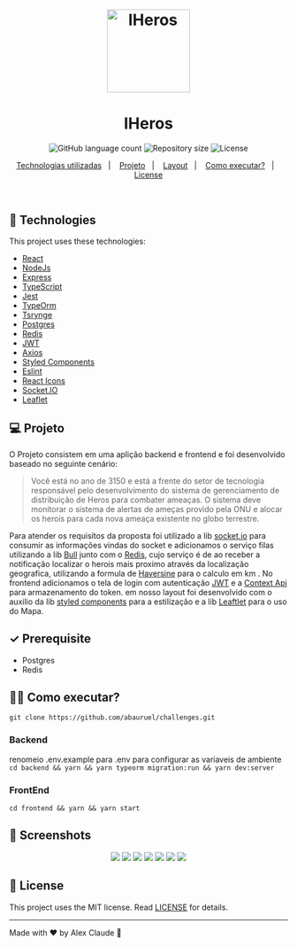 <h1 align="center">
    <img alt="IHeros" src="frontend/src/assets/mapa.svg" width="150px" />
</h1>
<h1 align="center">IHeros</h1>

<p align="center">
  <img alt="GitHub language count" src="https://img.shields.io/github/languages/count/abauruel/challenges">

  <img alt="Repository size" src="https://img.shields.io/github/repo-size/abauruel/challenges">

  <img alt="License" src="https://img.shields.io/badge/license-MIT-brightgreen">
</p>

<p align="center">
  <a href="#rocket-technologies">Technologias utilizadas</a>&nbsp;&nbsp;&nbsp;|&nbsp;&nbsp;&nbsp;
  <a href="#-project">Projeto</a>&nbsp;&nbsp;&nbsp;|&nbsp;&nbsp;&nbsp;
  <a href="#-layout">Layout</a>&nbsp;&nbsp;&nbsp;|&nbsp;&nbsp;&nbsp;
  <a href="#-how-can-i-run-it">Como executar?</a>&nbsp;&nbsp;&nbsp;|&nbsp;&nbsp;&nbsp;
  <a href="#memo-license">License</a>
</p>

<br>

## :rocket: Technologies

This project uses these technologies:

- [React](https://reactjs.org)
- [NodeJs]()
- [Express]()
- [TypeScript]()
- [Jest]()
- [TypeOrm]()
- [Tsrynge]()
- [Postgres]()
- [Redis]()
- [JWT]()
- [Axios]()
- [Styled Components]()
- [Eslint]()
- [React Icons]()
- [Socket.IO]()
- [Leaflet]()

## 💻 Projeto

O Projeto consistem em uma aplição backend e frontend e foi desenvolvido baseado no seguinte cenário:

> Você está no ano de 3150 e está a frente do setor de tecnologia responsável pelo desenvolvimento do sistema de gerenciamento de distribuição de Heros para combater ameaças. O sistema deve monitorar o sistema de alertas de ameças provido pela ONU e alocar os herois para cada nova ameaça existente no globo terrestre.

Para atender os requisítos da proposta foi utilizado a lib [socket.io](https://socket.io/) para consumir as informações vindas do socket e adicionamos o serviço filas utilizando a lib [Bull](https://github.com/OptimalBits/bull) junto com o [Redis](https://redis.io/), cujo serviço é de ao receber a notificação localizar o herois mais proximo através da localização geografica, utilizando a formula de [Haversine](https://pt.wikipedia.org/wiki/F%C3%B3rmula_de_Haversine#:~:text=A%20f%C3%B3rmula%20de%20Haversine%20%C3%A9,de%20suas%20latitudes%20e%20longitudes.) para o calculo em km . No frontend adicionamos o tela de login com autenticação [JWT](https://jwt.io/) e a [Context Api](https://pt-br.reactjs.org/docs/context.html) para armazenamento do token. em nosso layout foi desenvolvido com o auxilio da lib [styled components](https://pt-br.reactjs.org/docs/context.html) para a estilização e a lib [Leaftlet](https://leafletjs.com/) para o uso do Mapa.

## ✓ Prerequisite

- Postgres
- Redis

## 👨‍💻 Como executar?

`git clone https://github.com/abauruel/challenges.git`

### Backend

renomeio .env.example para .env para configurar as variaveis de ambiente<br>
`cd backend && yarn && yarn typeorm migration:run && yarn dev:server`

### FrontEnd

`cd frontend && yarn && yarn start`

## 🌄 Screenshots

<p align="center">
<img src='_layout/login.png'>
<img src='_layout/dashboard.png'>
<img src='_layout/desalocacaoHeroi.png'>
<img src='_layout/adicionarHeroi.png'>
<img src='_layout/edcaoheroi.png'>
<img src='_layout/historicoconcluido.png'>
<img src='_layout/listaHeroiDisponibilidade.png'>

</p>

## :memo: License

This project uses the MIT license. Read [LICENSE](LICENSE.md) for details.

---

Made with ♥ by Alex Claude :wave:
